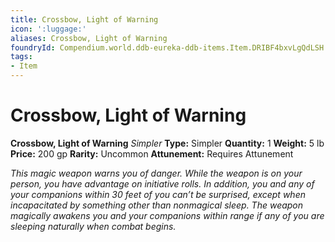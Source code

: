 ```yaml
---
title: Crossbow, Light of Warning
icon: ':luggage:'
aliases: Crossbow, Light of Warning
foundryId: Compendium.world.ddb-eureka-ddb-items.Item.DRIBF4bxvLgQdLSH
tags:
- Item
---
```


# Crossbow, Light of Warning

**Crossbow, Light of Warning**
_Simpler_
**Type:** Simpler
**Quantity:** 1
**Weight:** 5 lb
**Price:** 200 gp
**Rarity:** Uncommon
**Attunement:** Requires Attunement

*This magic weapon warns you of danger. While the weapon is on your person, you have advantage on initiative rolls. In addition, you and any of your companions within 30 feet of you can’t be surprised, except when incapacitated by something other than nonmagical sleep. The weapon magically awakens you and your companions within range if any of you are sleeping naturally when comb<span class="No-Break">at begins.</span>*